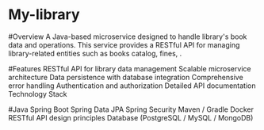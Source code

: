# My-library

#Overview
A Java-based microservice designed to handle library's book data and operations. This service provides a RESTful API for managing library-related entities such as books catalog, fines, .

#Features
RESTful API for library data management
Scalable microservice architecture
Data persistence with database integration
Comprehensive error handling
Authentication and authorization
Detailed API documentation
Technology Stack

#Java
Spring Boot
Spring Data JPA
Spring Security
Maven / Gradle
Docker
RESTful API design principles
Database (PostgreSQL / MySQL / MongoDB)
